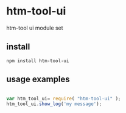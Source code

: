 # htm-tool-ui

htm-tool ui module set

## install

```
npm install htm-tool-ui
```

## usage examples

```javascript

var htm_tool_ui= require( "htm-tool-ui" );
htm_tool_ui.show_log('my message');

```
